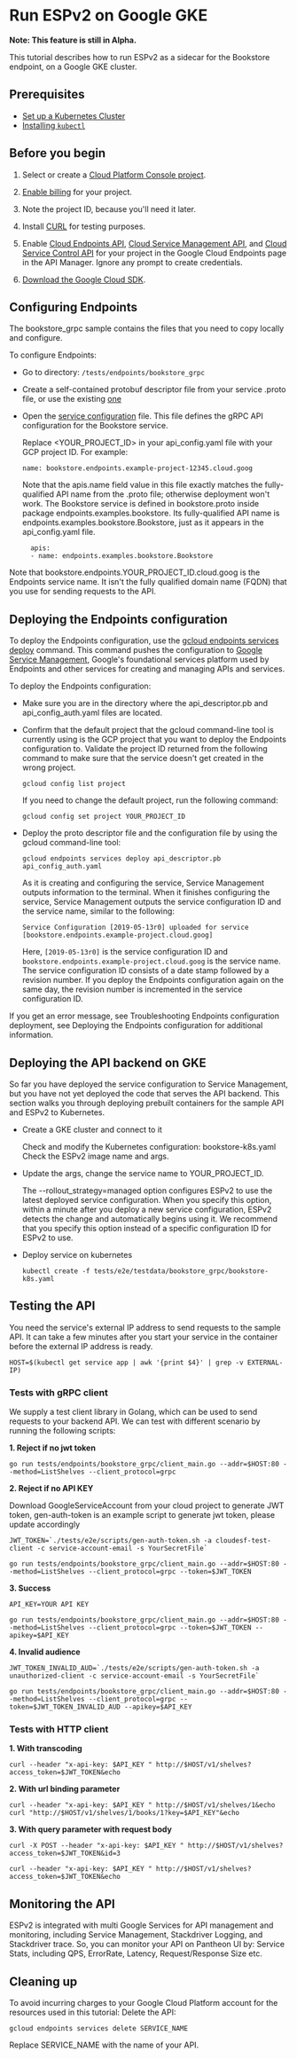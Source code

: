 # Run ESPv2 on Google GKE

**Note: This feature is still in Alpha.**

This tutorial describes how to run ESPv2 as a sidecar for the Bookstore endpoint,
on a Google GKE cluster.

## Prerequisites

* [Set up a Kubernetes Cluster](http://kubernetes.io/docs/getting-started-guides/)
* [Installing `kubectl`](http://kubernetes.io/docs/user-guide/prereqs/)

## Before you begin

1. Select or create a [Cloud Platform Console project](https://console.cloud.google.com/project).

2. [Enable billing](https://support.google.com/cloud/answer/6293499#enable-billing) for your project.

3. Note the project ID, because you'll need it later.

4. Install [CURL](https://curl.haxx.se/download.html) for testing purposes.

5. Enable [Cloud Endpoints API](https://console.cloud.google.com/apis/api/endpoints.googleapis.com/overview),
   [Cloud Service Management API](https://console.cloud.google.com/apis/api/servicemanagement.googleapis.com/overview),
   and [Cloud Service Control API](https://console.cloud.google.com/apis/api/servicecontrol.googleapis.com/overview)
   for your project in the Google Cloud Endpoints page in the API Manager.
   Ignore any prompt to create credentials.

6. [Download the Google Cloud SDK](https://cloud.google.com/sdk/docs/quickstarts).

## Configuring Endpoints

The bookstore_grpc sample contains the files that you need to copy locally and configure.

To configure Endpoints:

* Go to directory: `/tests/endpoints/bookstore_grpc`

* Create a self-contained protobuf descriptor file from your service .proto file, or use the existing [one](../tests/endpoints/bookstore_grpc/proto/api_descriptor.pb)

* Open the [service configuration](../tests/endpoints/bookstore_grpc/proto/api_config_auth.yaml) file. This file defines the gRPC API configuration for the Bookstore service.

  Replace <YOUR_PROJECT_ID> in your api_config.yaml file with your GCP project ID. For example:

    `name: bookstore.endpoints.example-project-12345.cloud.goog`

  Note that the apis.name field value in this file exactly matches the fully-qualified API name from the .proto file; otherwise deployment won't work. The Bookstore service is defined in bookstore.proto inside package endpoints.examples.bookstore. Its fully-qualified API name is endpoints.examples.bookstore.Bookstore, just as it appears in the api_config.yaml file.

  ```
    apis:
    - name: endpoints.examples.bookstore.Bookstore
  ```

Note that bookstore.endpoints.YOUR_PROJECT_ID.cloud.goog is the Endpoints service name. It isn't the fully qualified domain name (FQDN) that you use for sending requests to the API.

## Deploying the Endpoints configuration

To deploy the Endpoints configuration, use the
[gcloud endpoints services deploy](https://cloud.google.com/sdk/gcloud/reference/endpoints/services/deploy) command. This command pushes the configuration to
[Google Service Management](https://cloud.google.com/service-infrastructure/docs/manage-config), Google's foundational services platform used by Endpoints and other services for creating and managing APIs and services.

To deploy the Endpoints configuration:

* Make sure you are in the directory where the api_descriptor.pb and api_config_auth.yaml files are located.

* Confirm that the default project that the gcloud command-line tool is currently using is the GCP project that you want to deploy the Endpoints configuration to. Validate the project ID returned from the following command to make sure that the service doesn't get created in the wrong project.

  ```
  gcloud config list project
  ```

  If you need to change the default project, run the following command:

  ```
  gcloud config set project YOUR_PROJECT_ID
  ```

* Deploy the proto descriptor file and the configuration file by using the gcloud command-line tool:

  ```
  gcloud endpoints services deploy api_descriptor.pb api_config_auth.yaml
  ```

  As it is creating and configuring the service, Service Management outputs information to the terminal. When it finishes configuring the service, Service Management outputs the service configuration ID and the service name, similar to the following:

  ```
  Service Configuration [2019-05-13r0] uploaded for service [bookstore.endpoints.example-project.cloud.goog]
  ```

  Here, `[2019-05-13r0]` is the service configuration ID and `bookstore.endpoints.example-project.cloud.goog` is the service name. The service configuration ID consists of a date stamp followed by a revision number. If you deploy the Endpoints configuration again on the same day, the revision number is incremented in the service configuration ID.

If you get an error message, see Troubleshooting Endpoints configuration deployment, see Deploying the Endpoints configuration for additional information.

## Deploying the API backend on GKE

So far you have deployed the service configuration to Service Management, but you have not yet deployed the code that serves the API backend. This section walks you through deploying prebuilt containers for the sample API and ESPv2 to Kubernetes.

* Create a GKE cluster and connect to it

  Check and modify the Kubernetes configuration: bookstore-k8s.yaml
  Check the ESPv2 image name and args.

* Update the args, change the service name to YOUR_PROJECT_ID.

  The --rollout_strategy=managed option configures ESPv2 to use the latest deployed service configuration. When you specify this option, within a minute after you deploy a new service configuration, ESPv2 detects the change and automatically begins using it. We recommend that you specify this option instead of a specific configuration ID for ESPv2 to use.

* Deploy service on kubernetes

  ```
  kubectl create -f tests/e2e/testdata/bookstore_grpc/bookstore-k8s.yaml
  ```

## Testing the API

You need the service's external IP address to send requests to the sample API. It can take a few minutes after you start your service in the container before the external IP address is ready.

```
HOST=$(kubectl get service app | awk '{print $4}' | grep -v EXTERNAL-IP)
```

### Tests with gRPC client

We supply a test client library in Golang, which can be used to send requests to your backend API.
We can test with different scenario by running the following scripts:

**1. Reject if no jwt token**

  ```
  go run tests/endpoints/bookstore_grpc/client_main.go --addr=$HOST:80 --method=ListShelves --client_protocol=grpc
  ```

**2. Reject if no API KEY**

  Download GoogleServiceAccount from your cloud project to generate JWT token, gen-auth-token is an example script to generate jwt token, please update accordingly

  ```
  JWT_TOKEN=`./tests/e2e/scripts/gen-auth-token.sh -a cloudesf-test-client -c service-account-email -s YourSecretFile`

  go run tests/endpoints/bookstore_grpc/client_main.go --addr=$HOST:80 --method=ListShelves --client_protocol=grpc --token=$JWT_TOKEN
  ```

**3. Success**

  ```
  API_KEY=YOUR API KEY

  go run tests/endpoints/bookstore_grpc/client_main.go --addr=$HOST:80 --method=ListShelves --client_protocol=grpc --token=$JWT_TOKEN --apikey=$API_KEY
  ```

**4. Invalid audience**

  ```
  JWT_TOKEN_INVALID_AUD=`./tests/e2e/scripts/gen-auth-token.sh -a unauthorized-client -c service-account-email -s YourSecretFile`

  go run tests/endpoints/bookstore_grpc/client_main.go --addr=$HOST:80 --method=ListShelves --client_protocol=grpc --token=$JWT_TOKEN_INVALID_AUD --apikey=$API_KEY
  ```

### Tests with HTTP client

**1. With transcoding**

  ```
  curl --header "x-api-key: $API_KEY " http://$HOST/v1/shelves?access_token=$JWT_TOKEN&echo
  ```

**2. With url binding parameter**

  ```
  curl --header "x-api-key: $API_KEY " http://$HOST/v1/shelves/1&echo
  curl "http://$HOST/v1/shelves/1/books/1?key=$API_KEY"&echo
  ```

**3. With query parameter with request body**

  ```
  curl -X POST --header "x-api-key: $API_KEY " http://$HOST/v1/shelves?access_token=$JWT_TOKEN&id=3

  curl --header "x-api-key: $API_KEY " http://$HOST/v1/shelves?access_token=$JWT_TOKEN&echo
  ```

## Monitoring the API

ESPv2 is integrated with multi Google Services for API management and monitoring, including Service Management, Stackdriver Logging, and Stackdriver trace.  So, you can monitor your API on Pantheon UI by: Service Stats, including QPS, ErrorRate, Latency,  Request/Response Size etc.

## Cleaning up

To avoid incurring charges to your Google Cloud Platform account for the resources used in this tutorial:
Delete the API:

```
gcloud endpoints services delete SERVICE_NAME
```

Replace SERVICE_NAME with the name of your API.

